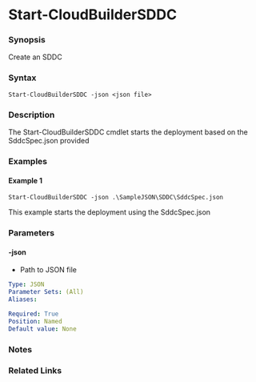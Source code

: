 # Start-CloudBuilderSDDC

### Synopsis
Create an SDDC

### Syntax
```
Start-CloudBuilderSDDC -json <json file>
```

### Description
The Start-CloudBuilderSDDC cmdlet starts the deployment based on the SddcSpec.json provided

### Examples
#### Example 1
```
Start-CloudBuilderSDDC -json .\SampleJSON\SDDC\SddcSpec.json
```
This example starts the deployment using the SddcSpec.json

### Parameters

#### -json
- Path to JSON file

```yaml
Type: JSON
Parameter Sets: (All)
Aliases:

Required: True
Position: Named
Default value: None
```

### Notes

### Related Links
